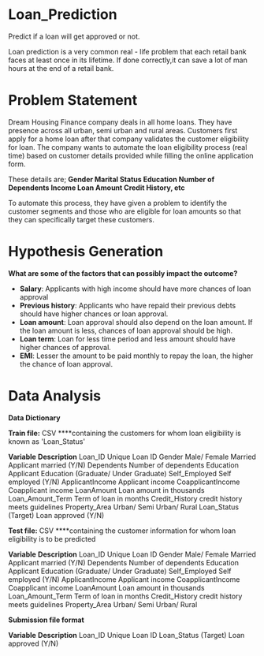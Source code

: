 # Loan_Prediction
Predict if a loan will get approved or not.


Loan prediction is a very common real - life problem that each retail bank faces at least once in its lifetime. 
If done correctly,it can save a lot of man hours at the end of a retail bank.

# Problem Statement
Dream Housing Finance company deals in all home loans. They have presence across all urban, semi urban and rural areas. Customers first apply for a home loan after that company validates the customer eligibility for loan. The company wants to automate the loan eligibility process (real time) based on customer details provided while filling the online application form. 

These details are;
**Gender
Marital Status
Education
Number of Dependents
Income
Loan Amount
Credit History, etc**

To automate this process, they have given a problem to identify the customer segments and those who are eligible for loan amounts so that they can specifically target these customers.

# Hypothesis Generation
**What are some of the factors that can possibly impact the outcome?**
- **Salary**: Applicants with high income should have more chances of loan approval
- **Previous history**: Applicants who have repaid their previous debts should have higher chances or loan approval.
- **Loan amount**: Loan approval should also depend on the loan amount. If the loan amount is less, chances of loan approval should be high.
- **Loan term**: Loan for less time period and less amount should have higher chances of approval.
- **EMI**: Lesser the amount to be paid monthly to repay the loan, the higher the chance of loan approval.

# Data Analysis
**Data Dictionary**

**Train file:** CSV ****containing the customers for whom loan eligibility is known as 'Loan_Status'

**Variable**                 	**Description**
Loan_ID                       	Unique Loan ID
Gender	                        Male/ Female
Married	                        Applicant married (Y/N)
Dependents	                    Number of dependents
Education	                      Applicant Education (Graduate/ Under Graduate)
Self_Employed	                  Self employed (Y/N)
ApplicantIncome	                Applicant income
CoapplicantIncome	              Coapplicant income
LoanAmount	                    Loan amount in thousands
Loan_Amount_Term	              Term of loan in months
Credit_History	                credit history meets guidelines
Property_Area	                  Urban/ Semi Urban/ Rural
Loan_Status	(Target)            Loan approved (Y/N)


**Test file:** CSV ****containing the customer information for whom loan eligibility is to be predicted

**Variable**                 	**Description**
Loan_ID                       	Unique Loan ID
Gender	                        Male/ Female
Married	                        Applicant married (Y/N)
Dependents	                    Number of dependents
Education	                      Applicant Education (Graduate/ Under Graduate)
Self_Employed	                  Self employed (Y/N)
ApplicantIncome	                Applicant income
CoapplicantIncome	              Coapplicant income
LoanAmount	                    Loan amount in thousands
Loan_Amount_Term	              Term of loan in months
Credit_History	                credit history meets guidelines
Property_Area	                  Urban/ Semi Urban/ Rural

**Submission file format**

**Variable**                 	**Description**
Loan_ID                       	Unique Loan ID
Loan_Status	(Target)            Loan approved (Y/N)

